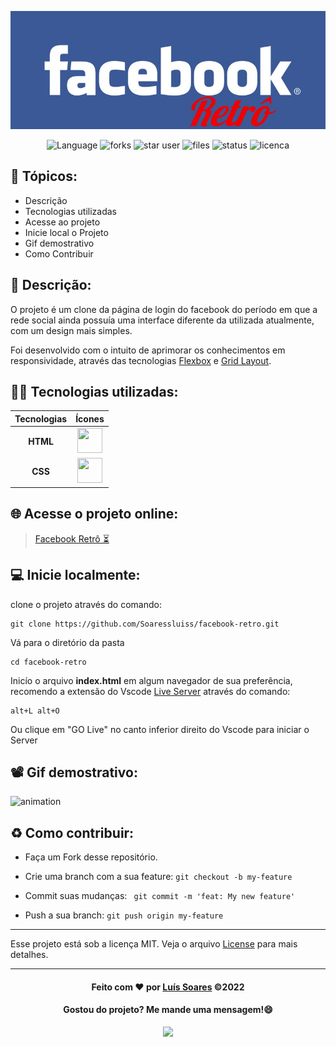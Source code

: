<div>

![header](./assets/imgs/header%20github%20readme/header%20facebook.jpg/)

</div>

<div align='center'>

![Language](https://img.shields.io/github/languages/count/Soaressluiss/facebook-retro?style=for-the-badge&logo=appveyor&color=orange)
![forks](https://img.shields.io/github/forks/soaressluiss/facebook-retro?style=for-the-badge&logo=appveyor&color=green)
![star user](https://img.shields.io/github/stars/soaressluiss/facebook-retro?style=for-the-badge&logo=appveyor&color=yellow)
![files](https://img.shields.io/github/directory-file-count/soaressluiss/facebook-retro?style=for-the-badge&logo=appveyor&color=blue)
![status](https://img.shields.io/static/v1?label=STATUS&message=CONCLUIDO&color=GREEN&style=for-the-badge&logo=appveyor)
![licenca](https://img.shields.io/static/v1?label=License&message=MIT&color=green&style=for-the-badge&logo=appveyor)

</div>

## 🔢 Tópicos:

- Descrição
- Tecnologias utilizadas
- Acesse ao projeto
- Inicie local o Projeto
- Gif demostrativo
- Como Contribuir

## 📃 Descrição:

O projeto é um clone da página de login do facebook do período em que a rede social ainda possuía uma interface diferente da utilizada atualmente, com um design mais simples.

Foi desenvolvido com o intuito de aprimorar os conhecimentos em responsividade, através das tecnologias [Flexbox](https://developer.mozilla.org/pt-BR/docs/Learn/CSS/CSS_layout/Flexbox) e [Grid Layout](https://developer.mozilla.org/pt-BR/docs/Web/CSS/CSS_Grid_Layout/Basic_Concepts_of_Grid_Layout).

## 👨‍💻 Tecnologias utilizadas:

| Tecnologias |                                                           Ícones                                                           |
| :---------: | :------------------------------------------------------------------------------------------------------------------------: |
|  **HTML**   | <img  src="https://cdn.jsdelivr.net/gh/devicons/devicon/icons/html5/html5-original-wordmark.svg" height="40" width="40" /> |
|   **CSS**   |  <img src="https://cdn.jsdelivr.net/gh/devicons/devicon/icons/css3/css3-original-wordmark.svg" height="40" width="40" />   |

## 🌐 Acesse o projeto online:

> <a href="https://soaressluiss.github.io/facebook-retro/" target="_blank"> Facebook Retrô ⏳</a>

## 💻 Inicie localmente:

clone o projeto através do comando:

```
git clone https://github.com/Soaressluiss/facebook-retro.git
```

Vá para o diretório da pasta

```
cd facebook-retro
```

Inicío o arquivo **index.html** em algum navegador de sua preferência, recomendo a extensão do Vscode <a href="https://marketplace.visualstudio.com/items?itemName=ritwickdey.LiveServer" target="_blank" > Live Server</a> através do comando:

```
alt+L alt+O
```

Ou clique em "GO Live" no canto inferior direito do Vscode para iniciar o Server

## 📽 Gif demostrativo:

![animation](./assets/imgs/anima%C3%A7%C3%A3o%20facebook%20retro.gif)

## ♻️ Como contribuir:

- Faça um Fork desse repositório.

- Crie uma branch com a sua feature:
  `git checkout -b my-feature`

- Commit suas mudanças: ` git commit -m 'feat: My new feature'`

- Push a sua branch: `git push origin my-feature`

---

Esse projeto está sob a licença MIT. Veja o arquivo [License](./License) para mais detalhes.

---

<div align='center'>

#### Feito com ❤ por [Luís Soares](https://github.com/Soaressluiss) ©2022

#### Gostou do projeto? Me mande uma mensagem!😄

<a href="https://www.linkedin.com/in/LuisSoaresDeveloper" target="_blank"><img src="https://img.shields.io/badge/-LinkedIn-%230077B5?style=for-the-badge&logo=linkedin&logoColor=white" target="_blank"></a>

</div>
